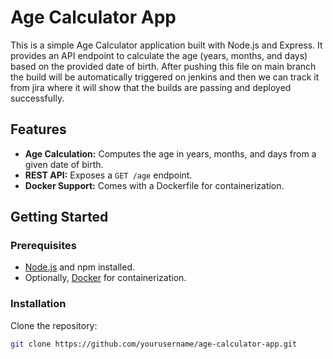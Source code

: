 # Age Calculator App

This is a simple Age Calculator application built with Node.js and Express. It provides an API endpoint to calculate the age (years, months, and days) based on the provided date of birth. 
After pushing this file on main branch the build will be automatically triggered on jenkins and then we can track it from jira where it will show that the builds are passing and deployed successfully.
## Features

- **Age Calculation:** Computes the age in years, months, and days from a given date of birth.
- **REST API:** Exposes a `GET /age` endpoint.
- **Docker Support:** Comes with a Dockerfile for containerization.

## Getting Started

### Prerequisites

- [Node.js](https://nodejs.org/) and npm installed.
- Optionally, [Docker](https://www.docker.com/) for containerization.

### Installation

Clone the repository:

```bash
git clone https://github.com/yourusername/age-calculator-app.git
